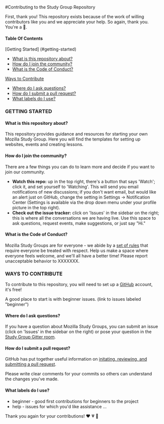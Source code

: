 #Contributing to the Study Group Repository

First, thank you! This repository exists because of the work of willing contributors like you and we appreciate your help. So again, thank you. You're a :star2:.

#### Table Of Contents
[Getting Started] (#getting-started)
  * [What is this repository about?](#what-is-this-repository-about)
  * [How do I join the community?](#how-do-i-join-the-community)
  * [What is the Code of Conduct?](#what-is-the-code-of-conduct)

[Ways to Contribute](#ways-to-contribute)
  * [Where do I ask questions?](#where-do-i-ask-questions)
  * [How do I submit a pull request?](#how-do-i-submit-a-pull-request)
  * [What labels do I use?](#what-labels-do-i-use)

### GETTING STARTED

#### What is this repository about?

This repository provides guidance and resources for starting your own Mozilla Study Group.  Here you will find the templates for setting up websites, events and creating lessons.

#### How do I join the community?

There are a few things you can do to learn more and decide if you want to join our community.
- **Watch this repo:** up in the top right, there's a button that says 'Watch'; click it, and set yourself to 'Watching'. This will send you email notifications of new discussions; if you don't want email, but would like an alert just on GitHub, change the setting in Settings -> Notification Center (Settings is available via the drop down menu under your profile picture in the top right).
- **Check out the issue tracker:** click on 'Issues' in the sidebar on the right; this is where all the conversations we are having live. Use this space to ask questions, request events, make suggestions, or just say "Hi."

#### What is the Code of Conduct?

Mozilla Study Groups are for everyone - we abide by a [set of rules](https://www.mozillascience.org/code-of-conduct/) that require everyone be treated with respect. Help us make a space where everyone feels welcome, and we'll all have a better time!  Please report unacceptable behavior to XXXXXXX.

### WAYS TO CONTRIBUTE

To contribute to this repository, you will need to set up a [GitHub](https://github.com/) account, it's free!

A good place to start is with beginner issues. (link to issues labeled "beginner")

#### Where do I ask questions?

If you have a question about Mozilla Study Groups, you can submit an issue (click on 'Issues' in the sidebar on the right) or pose your question in the [Study Group Gitter room](https://gitter.im/mozillascience/studyGroup).

#### How do I submit a pull request?

GitHub has put together useful information on [initating, reviewing, and submitting a pull request](https://help.github.com/articles/using-pull-requests/).

Please write clear comments for your commits so others can understand the changes you've made.  

#### What labels do I use?

* beginner - good first contributions for beginners to the project
* help - issues for which you'd like assistance
...

Thank you again for your contributions! :heart: :heartpulse: :revolving_hearts:
